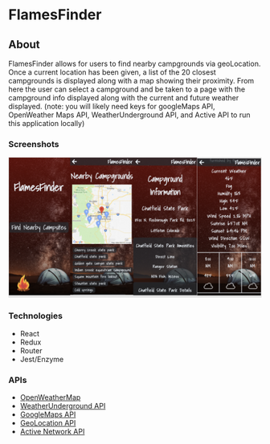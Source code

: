 # FlamesFinder

## About

FlamesFinder allows for users to find nearby campgrounds via geoLocation. Once a current location has been given, a list of the 20 closest campgrounds is displayed along with a map showing their proximity. From here the user can select a campground and be taken to a page with the campground info displayed along with the current and future weather displayed. 
(note: you will likely need keys for googleMaps API, OpenWeather Maps API, WeatherUnderground API, and Active API to run this application locally)

### Screenshots

<img src="https://github.com/michaelyons/FlamesFinder/blob/master/Screen%20Shot%202018-10-01%20at%207.56.21%20AM.png" alt="heading" width="800"/>

### Technologies

* React
* Redux
* Router
* Jest/Enzyme 

### APIs

* [OpenWeatherMap](https://openweathermap.org/api)
* [WeatherUnderground API](https://www.wunderground.com/weather/api/)
* [GoogleMaps API](https://developers.google.com/maps/documentation/javascript/tutorial)
* [GeoLocation API](https://developer.mozilla.org/en-US/docs/Web/API/Geolocation_API)
* [Active Network API](http://developer.active.com/docs/read/Home)
